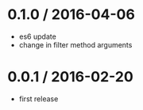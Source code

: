 0.1.0 / 2016-04-06
==================
  * es6 update
  * change in filter method arguments

0.0.1 / 2016-02-20
==================

  * first release
